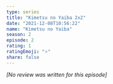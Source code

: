 ```yaml
---
type: series
title: "Kimetsu no Yaiba 2x2"
date: "2021-12-08T10:56:22"
name: "Kimetsu no Yaiba"
season: 2
episode: 2
rating: 1
ratingEmoji: "⭐️"
share: false
---
```


*[No review was written for this episode]*
